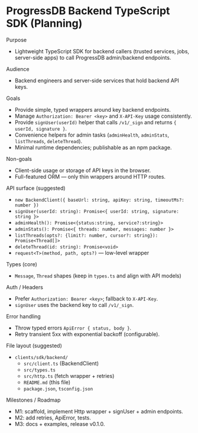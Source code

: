 # ProgressDB Backend TypeScript SDK (Planning)

Purpose
- Lightweight TypeScript SDK for backend callers (trusted services, jobs, server-side apps) to call ProgressDB admin/backend endpoints.

Audience
- Backend engineers and server-side services that hold backend API keys.

Goals
- Provide simple, typed wrappers around key backend endpoints.
- Manage `Authorization: Bearer <key>` and `X-API-Key` usage consistently.
- Provide `signUser(userId)` helper that calls `/v1/_sign` and returns `{ userId, signature }`.
- Convenience helpers for admin tasks (`adminHealth`, `adminStats`, `listThreads`, `deleteThread`).
- Minimal runtime dependencies; publishable as an npm package.

Non-goals
- Client-side usage or storage of API keys in the browser.
- Full-featured ORM — only thin wrappers around HTTP routes.

API surface (suggested)
- `new BackendClient({ baseUrl: string, apiKey: string, timeoutMs?: number })`
- `signUser(userId: string): Promise<{ userId: string, signature: string }>`
- `adminHealth(): Promise<{status:string, service?:string}>`
- `adminStats(): Promise<{ threads: number, messages: number }>`
- `listThreads(opts?: {limit?: number, cursor?: string}): Promise<Thread[]>`
- `deleteThread(id: string): Promise<void>`
- `request<T>(method, path, opts?)` — low-level wrapper

Types (core)
- `Message`, `Thread` shapes (keep in `types.ts` and align with API models)

Auth / Headers
- Prefer `Authorization: Bearer <key>`; fallback to `X-API-Key`.
- `signUser` uses the backend key to call `/v1/_sign`.

Error handling
- Throw typed errors `ApiError { status, body }`.
- Retry transient 5xx with exponential backoff (configurable).

File layout (suggested)
- `clients/sdk/backend/`
  - `src/client.ts` (BackendClient)
  - `src/types.ts`
  - `src/http.ts` (fetch wrapper + retries)
  - `README.md` (this file)
  - `package.json`, `tsconfig.json`

Milestones / Roadmap
- M1: scaffold, implement Http wrapper + signUser + admin endpoints.
- M2: add retries, ApiError, tests.
- M3: docs + examples, release v0.1.0.

